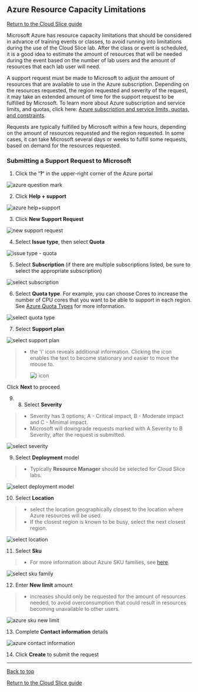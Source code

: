 ## **Azure Resource Capacity Limitations**

[Return to the Cloud Slice guide][back]

Microsoft Azure has resource capacity limitations that should be considered in advance of training events or classes, to avoid running into limitations during the use of the Cloud Slice lab. After the class or event is scheduled, it is a good idea to estimate the amount of resources that will be needed during the event based on the number of lab users and the amount of resources that each lab user will need.

A support request must be made to Microsoft to adjust the amount of resources that are available to use in the Azure subscription. Depending on the resources requested, the region requested and severity of the request, it may take an extended amount of time for the support request to be fulfilled by Microsoft. To learn more about Azure subscription and service limits, and quotas, click here: [Azure subscription and service limits, quotas, and constraints](https://docs.microsoft.com/en-us/azure/azure-subscription-service-limits).

Requests are typically fulfilled by Microsoft within a few hours, depending on the amount of resources requested and the region requested. In some cases, it can take Microsoft several days or weeks to fulfill some requests, based on demand for the resources requested.

### **Submitting a Support Request to Microsoft** 

1. Click the **'?'** in the upper-right corner of the Azure portal

  ![azure question mark](images/azure-help-question-mark.png)

2. Click **Help + support**

  ![azure help+support](images/azure-help-button.png)

3. Click **New Support Request**

  ![new support request](images/azure-new-support-request.png)

4. Select **Issue type**, then select **Quota**

  ![issue type - quota](images/azure-issue-type-quota.png)

5. Select **Subscription** (if there are multiple subscriptions listed, be sure to select the appropriate subscription)

  ![select subscription](images/azure-select-subscription.png) 

6. Select **Quota type**. For example, you can choose Cores to increase the number of CPU cores that you want to be able to support in each region. See <a href="https://docs.microsoft.com/en-us/azure/azure-stack/azure-stack-quota-types">Azure Quota Types</a> for more information.

![select quota type](images/azure-select-quota-types.png)

7. Select **Support plan**

![select support plan](images/azure-support-plan.png)
> - the 'i' icon reveals additional information. Clicking the icon enables the text to become stationary and easier to move the mouse to. 
>
>   ![i icon](images/azure-i-icon.gif)


Click **Next** to proceed


9. 8. Select **Severity** 

> - Severity has 3 options; A - Critical impact, B - Moderate impact and C - Minimal impact.
> - Microsoft will downgrade requests marked with A Severity to B Severity, after the request is submitted.

![select severity](images/azure-severity.png)

9. Select **Deployment** model
> - Typically **Resource Manager** should be selected for Cloud Slice labs.

![select deployment model](images/azure-deployment-model.png)

10. Select **Location**
> - select the location geographically closest to the location where Azure resources will be used.
> - If the closest region is known to be busy, select the next closest region. 

![select location](images/azure-select-location.png)

11. Select **Sku** 
> - For more information about Azure SKU families, see [here](https://azure.microsoft.com/en-ca/pricing/details/virtual-machines/series/).

![select sku family](images/azure-sku-family.png)

12. Enter **New limit** amount
> - increases should only be requested for the amount of resources needed, to avoid overconsumption that could result in resources becoming unavailable to other users. 

![azure sku new limit](images/azure-sku-new-limit.png)

13. Complete **Contact information** details

![azure contact information](images/azure-contact-information.png)

14. Click **Create** to submit the request

---
[Back to top][back-to-top]

[Return to the Cloud Slice guide][back]

[back]: ../cloud-slice.md#configure-resource-capacity-limitations	"Return to the Cloud Slice guide"
[back-to-top]: #cloud-slice-guide---microsoft-azure-setup "Return to the top of the document"
